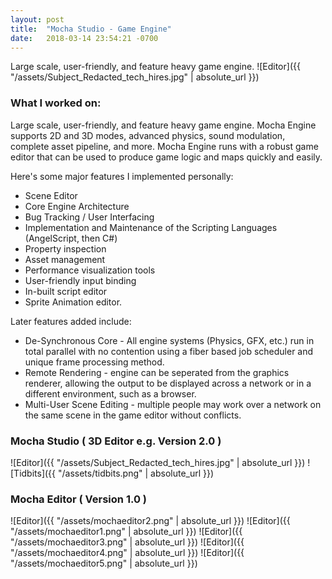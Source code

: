 ```yaml
---
layout: post
title:  "Mocha Studio - Game Engine"
date:   2018-03-14 23:54:21 -0700
---
```


Large scale, user-friendly, and feature heavy game engine.
![Editor]({{ "/assets/Subject_Redacted_tech_hires.jpg" | absolute_url }})
<!--more-->

### What I worked on:

Large scale, user-friendly, and feature heavy game engine.
Mocha Engine supports 2D and 3D modes, advanced physics, sound modulation, complete asset pipeline, and more.
Mocha Engine runs with a robust game editor that can be used to produce game logic and maps quickly and easily. 

Here's some major features I implemented personally:
* Scene Editor
* Core Engine Architecture
* Bug Tracking / User Interfacing
* Implementation and Maintenance of the Scripting Languages (AngelScript, then C#)
* Property inspection
* Asset management
* Performance visualization tools
* User-friendly input binding
* In-built script editor
* Sprite Animation editor. 

Later features added include:

* De-Synchronous Core - All engine systems (Physics, GFX, etc.) run in total parallel with no contention using a fiber based job scheduler and unique frame processing method.
* Remote Rendering - engine can be seperated from the graphics renderer, allowing the output to be displayed across a network or in a different environment, such as a browser.
* Multi-User Scene Editing - multiple people may work over a network on the same scene in the game editor without conflicts.

### Mocha Studio ( 3D Editor e.g. Version 2.0 )

![Editor]({{ "/assets/Subject_Redacted_tech_hires.jpg" | absolute_url }})
![Tidbits]({{ "/assets/tidbits.png" | absolute_url }})

### Mocha Editor ( Version 1.0 )

![Editor]({{ "/assets/mochaeditor2.png" | absolute_url }})
![Editor]({{ "/assets/mochaeditor1.png" | absolute_url }})
![Editor]({{ "/assets/mochaeditor3.png" | absolute_url }})
![Editor]({{ "/assets/mochaeditor4.png" | absolute_url }})
![Editor]({{ "/assets/mochaeditor5.png" | absolute_url }})
